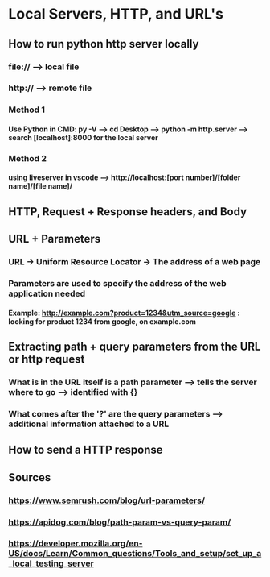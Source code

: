 # Local Servers, HTTP, and URL's
## How to run python http server locally
### file:// --> local file
### http:// --> remote file
### Method 1
#### Use Python in CMD: py -V --> cd Desktop --> python -m http.server --> search [localhost]:8000 for the local server
### Method 2
#### using liveserver in vscode --> http://localhost:[port number]/[folder name]/[file name]/
## HTTP, Request + Response headers, and Body
###
## URL + Parameters
### URL -> Uniform Resource Locator -> The address of a web page
### Parameters are used to specify the address of the web application needed 
#### Example: http://example.com?product=1234&utm_source=google : looking for product 1234 from google, on example.com
## Extracting path + query parameters from the URL or http request
### What is in the URL itself is a path parameter --> tells the server where to go --> identified with {}
### What comes after the '?' are the query parameters --> additional information attached to a URL
## How to send a HTTP response
## Sources
### https://www.semrush.com/blog/url-parameters/
### https://apidog.com/blog/path-param-vs-query-param/
### https://developer.mozilla.org/en-US/docs/Learn/Common_questions/Tools_and_setup/set_up_a_local_testing_server